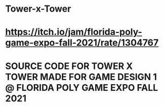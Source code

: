 # Tower-x-Tower
# https://itch.io/jam/florida-poly-game-expo-fall-2021/rate/1304767

# SOURCE CODE FOR TOWER X TOWER MADE FOR GAME DESIGN 1 @ FLORIDA POLY GAME EXPO FALL 2021
